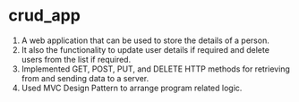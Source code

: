 # crud_app
 1. A web application that can be used to store the details of a person. 
 2. It also the functionality to update user details if required and delete users from the list if required.
 3. Implemented GET, POST, PUT, and DELETE HTTP methods for retrieving from and sending data to a server.
 4. Used MVC Design Pattern to arrange program related logic.
